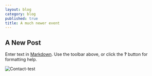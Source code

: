 ```yaml
---
layout: blog
category: blog
published: true
title: A much newer event
---
```


## A New Post

Enter text in [Markdown](http://daringfireball.net/projects/markdown/). Use the toolbar above, or click the **?** button for formatting help.

![Contact-test](/media/contact.jpg)